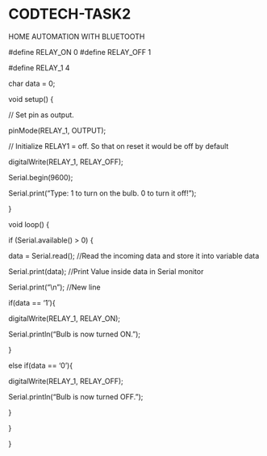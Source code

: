 # CODTECH-TASK2
HOME AUTOMATION WITH BLUETOOTH

#define RELAY_ON 0
#define RELAY_OFF 1

#define RELAY_1  4

char data = 0;

void setup() {

// Set pin as output.

pinMode(RELAY_1, OUTPUT);

// Initialize RELAY1 = off. So that on reset it would be off by default

digitalWrite(RELAY_1, RELAY_OFF);

Serial.begin(9600);

Serial.print(“Type: 1 to turn on the bulb. 0 to turn it off!”);

}

void loop() {

 if (Serial.available() > 0) {

data = Serial.read();      //Read the incoming data and store it into variable data

  Serial.print(data);        //Print Value inside data in Serial monitor

Serial.print(“\n”);        //New line

if(data == ‘1’){

digitalWrite(RELAY_1, RELAY_ON);

Serial.println(“Bulb is now turned ON.”);

}

else if(data == ‘0’){

digitalWrite(RELAY_1, RELAY_OFF);

 Serial.println(“Bulb is now turned OFF.”);

}

}

}



